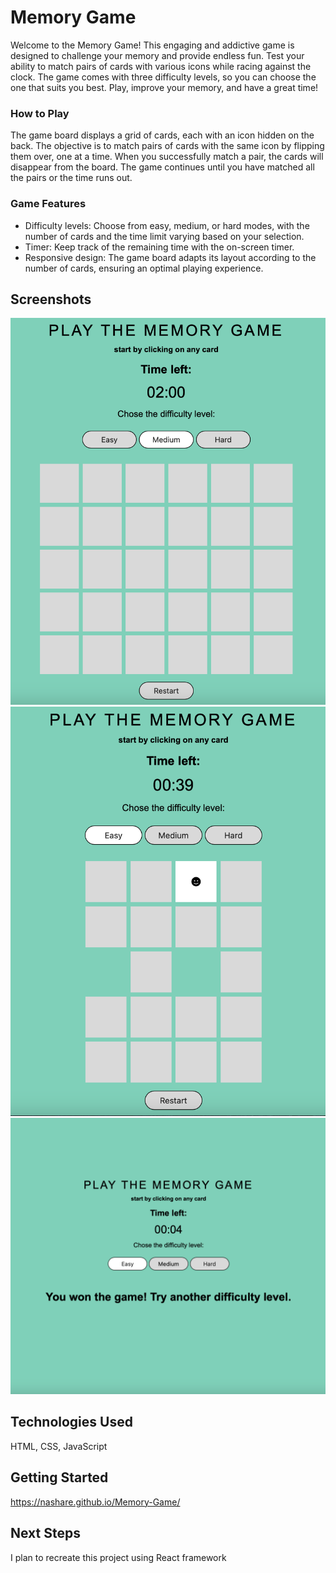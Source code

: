 # Memory Game
Welcome to the Memory Game! This engaging and addictive game is designed to challenge your memory and provide endless fun. Test your ability to match pairs of cards with various icons while racing against the clock. The game comes with three difficulty levels, so you can choose the one that suits you best. Play, improve your memory, and have a great time!
### How to Play
The game board displays a grid of cards, each with an icon hidden on the back. The objective is to match pairs of cards with the same icon by flipping them over, one at a time. When you successfully match a pair, the cards will disappear from the board. The game continues until you have matched all the pairs or the time runs out.

### Game Features
* Difficulty levels: Choose from easy, medium, or hard modes, with the number of cards and the time limit varying based on your selection.
* Timer: Keep track of the remaining time with the on-screen timer.
* Responsive design: The game board adapts its layout according to the number of cards, ensuring an optimal playing experience.


## Screenshots
![Example Image](screenshots/general.png)
![Example Image](screenshots/easy_playing.png)
![Example Image](screenshots/win.png)

## Technologies Used
HTML, CSS, JavaScript

## Getting Started
https://nashare.github.io/Memory-Game/
## Next Steps
I plan to recreate this project using React framework
